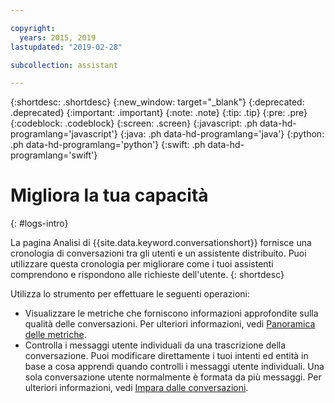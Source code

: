 ```yaml
---

copyright:
  years: 2015, 2019
lastupdated: "2019-02-28"

subcollection: assistant

---
```


{:shortdesc: .shortdesc}
{:new_window: target="_blank"}
{:deprecated: .deprecated}
{:important: .important}
{:note: .note}
{:tip: .tip}
{:pre: .pre}
{:codeblock: .codeblock}
{:screen: .screen}
{:javascript: .ph data-hd-programlang='javascript'}
{:java: .ph data-hd-programlang='java'}
{:python: .ph data-hd-programlang='python'}
{:swift: .ph data-hd-programlang='swift'}

# Migliora la tua capacità
{: #logs-intro}

La pagina Analisi di {{site.data.keyword.conversationshort}} fornisce una cronologia di conversazioni tra gli utenti e un assistente distribuito. Puoi utilizzare questa cronologia per migliorare come i tuoi assistenti comprendono e rispondono alle richieste dell'utente.
{: shortdesc}

Utilizza lo strumento per effettuare le seguenti operazioni:

- Visualizzare le metriche che forniscono informazioni approfondite sulla qualità delle conversazioni. Per ulteriori informazioni, vedi [Panoramica delle metriche](/docs/services/assistant?topic=assistant-logs-overview).
- Controlla i messaggi utente individuali da una trascrizione della conversazione. Puoi modificare direttamente i tuoi intenti ed entità in base a cosa apprendi quando controlli i messaggi utente individuali. Una sola conversazione utente normalmente è formata da più messaggi. Per ulteriori informazioni, vedi [Impara dalle conversazioni](/docs/services/assistant?topic=assistant-logs).
